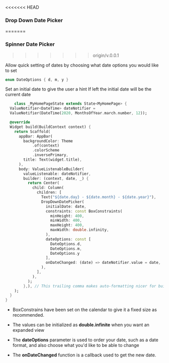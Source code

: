 <<<<<<< HEAD
### Drop Down Date Picker
=======
### Spinner Date Picker
>>>>>>> origin/v.0.0.1

Allow quick setting of dates by choosing what date options you would like to set

```dart
enum DateOptions { d, m, y }
```


Set an initial date to give the user a hint
If left the initial date will be the current date

```dart
    class _MyHomePageState extends State<MyHomePage> {
  ValueNotifier<DateTime> dateNotifier =
  ValueNotifier(DateTime(2020, MonthsOfYear.march.number, 12));

  @override
  Widget build(BuildContext context) {
    return Scaffold(
      appBar: AppBar(
        backgroundColor: Theme
            .of(context)
            .colorScheme
            .inversePrimary,
        title: Text(widget.title),
      ),
      body: ValueListenableBuilder(
        valueListenable: dateNotifier,
        builder: (context, date, _) {
          return Center(
            child: Column(
              children: [
                Text("${date.day} - ${date.month} - ${date.year}"),
                DropDownDatePicker(
                  initialDate: date,
                  constraints: const BoxConstraints(
                    minHeight: 400,
                    minWidth: 400,
                    maxHeight: 400,
                    maxWidth: double.infinity,
                  ),
                  dateOptions: const [
                    DateOptions.d,
                    DateOptions.m,
                    DateOptions.y
                  ],
                  onDateChanged: (date) => dateNotifier.value = date,
                ),
              ],
            ),
          );
        },), // This trailing comma makes auto-formatting nicer for build methods.
    );
  }
}

```

* BoxConstrains have been set on the calendar to give it a fixed size as recommended.
* The values can be initialized as **double.infinite** when you want an expanded view

* The **dateOptions** parameter is used to order your date, such as a date format, and also choose what you'd like to be able to change

* The **onDateChanged** function is a callback used to get the new date.